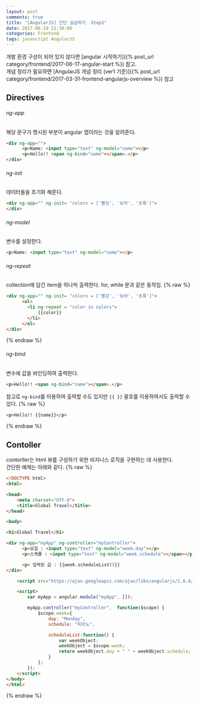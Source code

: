 ```yaml
---
layout: post
comments: true
title: "[AngularJS] 간단 실습하기  Step1"
date: 2017-06-19 22:30:00
categories: Frontend
tags: javascript AngularJS
---
```


개발 환경 구성이 되어 있지 않다면 [angular 시작하기]({% post_url category/frontend/2017-06-17-angular-start %}) 참고.    
개념 정리가 필요하면 [AngularJS 개념 정리 (ver1 기준)]({% post_url category/frontend/2017-03-31-frontend-angularjs-overview %}) 참고     
      
## Directives
###### ng-app
해당 문구가 명시된 부분이 angular 앱이라는 것을 알려준다.

```html
<div ng-app="">
	  <p>Name: <input type="text" ng-model="name"></p>
	  <p>Hello!! <span ng-bind="name"></span>.</p>
</div>
```

###### ng-init
데이터들을 초기화 해준다.

```html
<div ng-app="" ng-init= "colors = ['빨강', '보라', '초록']">
</div>
```

###### ng-model
변수를 설정한다.

```html
<p>Name: <input type="text" ng-model="name"></p>
```

###### ng-repeat
collection에 담긴 item을 하나씩 출력한다.  for, while 문과 같은 동작임.
{% raw %}
```html
<div ng-app="" ng-init= "colors = ['빨강', '보라', '초록']">
	  <ol>
	  	<li ng-repeat = "color in colors">
	  		{{color}}
	  	</li>
	  </ol>
</div>
```
{% endraw %}

###### ng-bind
변수에 값을 바인딩하여 출력한다.
```html
<p>Hello!! <span ng-bind="name"></span>.</p>
```
    
참고로  `ng-bind`를 이용하여 출력할 수도 있지만 `{{ }}` 괄호를 이용하여서도 출력할 수 있다.
{% raw %}
```html
<p>Hello!! {{name}}</p>	
```
{% endraw %}


## Contoller
contorller는 html 뷰를 구성하기 위한 비지니스 로직을 구현하는 데 사용한다.   
간단한 예제는 아래와 같다.
{% raw %}
```html
<!DOCTYPE html>
<html>

<head>
	<meta charset="UTF-8">
	<title>Global Travel</title>
</head>

<body>

<h1>Global Travel</h1>

<div ng-app="myApp" ng-controller="myController">
	  <p>요일 : <input type="text" ng-model="week.day"></p>
	  <p>스케쥴 : <input type="text" ng-model="week.schedule"></span></p>

	  <p> 입력된 값 : {{week.scheduleList()}}
</div>

	<script src="https://ajax.googleapis.com/ajax/libs/angularjs/1.6.4/angular.min.js"></script>

	<script>
		var myApp = angular.module("myApp", []);

		myApp.controller("myController",  function($scope) {
			$scope.week={
				day: "Monday",
				schedule: "피아노",

				scheduleList:function() {
					var weekObject;
					weekObject = $scope.week;
					return weekObject.day + " " + weekObject.schedule;
				}
			};
		});
	</script>
</body>
</html>
```
{% endraw %}
